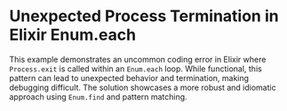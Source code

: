 # Unexpected Process Termination in Elixir Enum.each

This example demonstrates an uncommon coding error in Elixir where `Process.exit` is called within an `Enum.each` loop. While functional, this pattern can lead to unexpected behavior and termination, making debugging difficult. The solution showcases a more robust and idiomatic approach using `Enum.find` and pattern matching.
